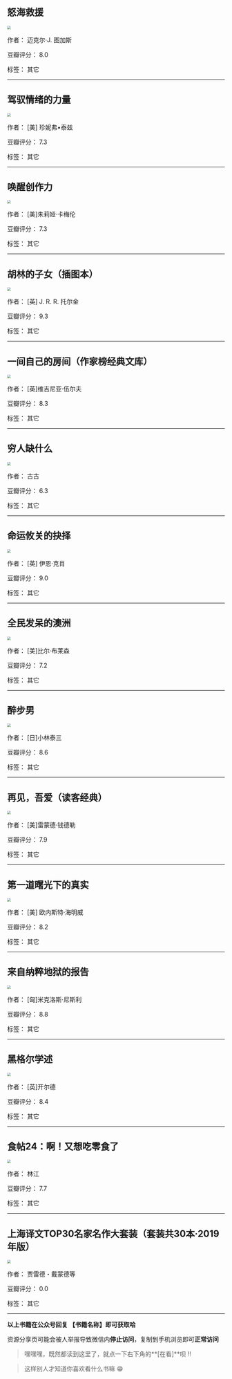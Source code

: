 ## 怒海救援

<img src="https://www.aibooks.cc/wp-content/uploads/2019/12/2019122508154121.jpg" style="zoom:50%;" />

作者： 迈克尔·J. 图加斯

豆瓣评分：  8.0

标签： 其它


---

## 驾驭情绪的力量

<img src="https://www.aibooks.cc/wp-content/uploads/2019/12/2019122508110815.jpg" style="zoom:50%;" />

作者： [美] 珍妮弗•泰兹

豆瓣评分：  7.3

标签： 其它


---

## 唤醒创作力

<img src="https://www.aibooks.cc/wp-content/uploads/2019/12/2019122506360240.jpg" style="zoom:50%;" />

作者： [美]朱莉娅·卡梅伦

豆瓣评分：  7.3

标签： 其它


---

## 胡林的子女（插图本）

<img src="https://www.aibooks.cc/wp-content/uploads/2019/12/2019122506313897.jpg" style="zoom:50%;" />

作者： [英] J. R. R. 托尔金

豆瓣评分：  9.3

标签： 其它


---

## 一间自己的房间（作家榜经典文库）

<img src="https://www.aibooks.cc/wp-content/uploads/2019/12/2019122506271574.jpg" style="zoom:50%;" />

作者： [英]维吉尼亚·伍尔夫

豆瓣评分：  8.3

标签： 其它


---

## 穷人缺什么

<img src="https://www.aibooks.cc/wp-content/uploads/2019/12/2019122506221580.jpg" style="zoom:50%;" />

作者： 古古

豆瓣评分：  6.3

标签： 其它


---

## 命运攸关的抉择

<img src="https://www.aibooks.cc/wp-content/uploads/2019/12/201912250615322.jpg" style="zoom:50%;" />

作者： [英] 伊恩·克肖

豆瓣评分：  9.0

标签： 其它


---

## 全民发呆的澳洲

<img src="https://www.aibooks.cc/wp-content/uploads/2019/12/2019122506041847.jpg" style="zoom:50%;" />

作者： [美]比尔·布莱森 

豆瓣评分：  7.2

标签： 其它


---

## 醉步男

<img src="https://www.aibooks.cc/wp-content/uploads/2019/12/2019122506003696.jpg" style="zoom:50%;" />

作者： [日]小林泰三

豆瓣评分：  8.6

标签： 其它


---

## 再见，吾爱（读客经典）

<img src="https://www.aibooks.cc/wp-content/uploads/2019/12/2019122505562223.jpg" style="zoom:50%;" />

作者： [美]雷蒙德·钱德勒

豆瓣评分：  7.9

标签： 其它


---

## 第一道曙光下的真实

<img src="https://www.aibooks.cc/wp-content/uploads/2019/12/2019122505522914.jpg" style="zoom:50%;" />

作者： [美] 欧内斯特·海明威

豆瓣评分：  8.2

标签： 其它


---

## 来自纳粹地狱的报告

<img src="https://www.aibooks.cc/wp-content/uploads/2019/12/2019122505472829.jpg" style="zoom:50%;" />

作者： [匈]米克洛斯·尼斯利

豆瓣评分：  8.8

标签： 其它


---

## 黑格尔学述

<img src="https://www.aibooks.cc/wp-content/uploads/2019/12/2019122505400654.jpg" style="zoom:50%;" />

作者： [英]开尔德

豆瓣评分：  8.4

标签： 其它


---

## 食帖24：啊！又想吃零食了

<img src="https://www.aibooks.cc/wp-content/uploads/2019/12/2019122505313718.jpg" style="zoom:50%;" />

作者： 林江

豆瓣评分：  7.7

标签： 其它


---

## 上海译文TOP30名家名作大套装（套装共30本·2019年版）

<img src="https://www.aibooks.cc/wp-content/uploads/2019/12/2019122505150359.jpg" style="zoom:50%;" />

作者： 贾雷德・戴蒙德等

豆瓣评分：  0.0

标签： 其它


---


**以上书籍在公众号回复 【书籍名称】即可获取哈** 


资源分享页可能会被人举报导致微信内**停止访问**，复制到手机浏览即可**正常访问**


> 嘿嘿嘿，既然都读到这里了，就点一下右下角的**[在看]**呗 !!

> 

> 这样别人才知道你喜欢看什么书嘛 😁

